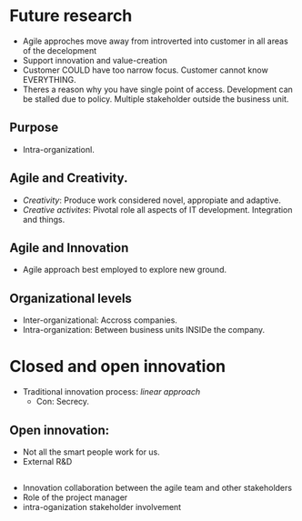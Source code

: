 # Future research

* Agile approches move away from introverted into customer in all areas of the decelopment
* Support innovation and value-creation
* Customer COULD have too narrow focus. Customer cannot know EVERYTHING.
* Theres a reason why you have single point of access. Development can be stalled due to policy. Multiple stakeholder outside the business unit.

## Purpose
* Intra-organizationl.

## Agile and Creativity.
* *Creativity*: Produce work considered novel, appropiate and adaptive.
* *Creative activites*: Pivotal role all aspects of IT development.
Integration and things.

## Agile and Innovation
* Agile approach best employed to explore new ground.


## Organizational levels
* Inter-organizational: Accross companies.
* Intra-organization: Between business units INSIDe the company.


# Closed and open innovation
* Traditional innovation process: *linear approach*
  * Con: Secrecy. 
## Open innovation:
* Not all the smart people work for us.
* External R&D

##
* Innovation collaboration between the agile team and other stakeholders
* Role of the project manager
* intra-oganization stakeholder involvement
